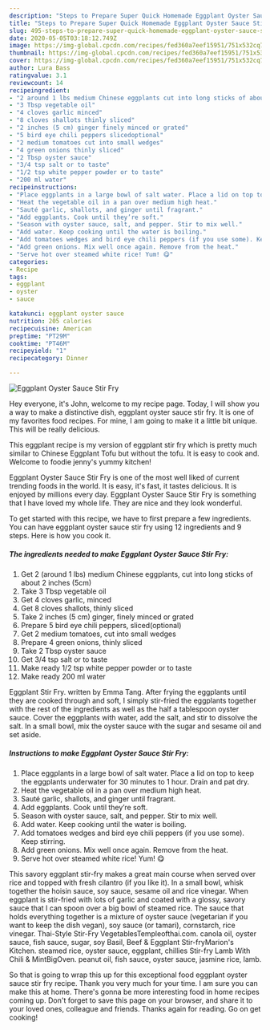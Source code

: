 ```yaml
---
description: "Steps to Prepare Super Quick Homemade Eggplant Oyster Sauce Stir Fry"
title: "Steps to Prepare Super Quick Homemade Eggplant Oyster Sauce Stir Fry"
slug: 495-steps-to-prepare-super-quick-homemade-eggplant-oyster-sauce-stir-fry
date: 2020-05-05T03:18:12.749Z
image: https://img-global.cpcdn.com/recipes/fed360a7eef15951/751x532cq70/eggplant-oyster-sauce-stir-fry-recipe-main-photo.jpg
thumbnail: https://img-global.cpcdn.com/recipes/fed360a7eef15951/751x532cq70/eggplant-oyster-sauce-stir-fry-recipe-main-photo.jpg
cover: https://img-global.cpcdn.com/recipes/fed360a7eef15951/751x532cq70/eggplant-oyster-sauce-stir-fry-recipe-main-photo.jpg
author: Lura Bass
ratingvalue: 3.1
reviewcount: 14
recipeingredient:
- "2 around 1 lbs medium Chinese eggplants cut into long sticks of about 2 inches 5cm"
- "3 Tbsp vegetable oil"
- "4 cloves garlic minced"
- "8 cloves shallots thinly sliced"
- "2 inches (5 cm) ginger finely minced or grated"
- "5 bird eye chili peppers slicedoptional"
- "2 medium tomatoes cut into small wedges"
- "4 green onions thinly sliced"
- "2 Tbsp oyster sauce"
- "3/4 tsp salt or to taste"
- "1/2 tsp white pepper powder or to taste"
- "200 ml water"
recipeinstructions:
- "Place eggplants in a large bowl of salt water. Place a lid on top to keep the eggplants underwater for 30 minutes to 1 hour. Drain and pat dry."
- "Heat the vegetable oil in a pan over medium high heat."
- "Sauté garlic, shallots, and ginger until fragrant."
- "Add eggplants. Cook until they’re soft."
- "Season with oyster sauce, salt, and pepper. Stir to mix well."
- "Add water. Keep cooking until the water is boiling."
- "Add tomatoes wedges and bird eye chili peppers (if you use some). Keep stirring."
- "Add green onions. Mix well once again. Remove from the heat."
- "Serve hot over steamed white rice! Yum! 😋"
categories:
- Recipe
tags:
- eggplant
- oyster
- sauce

katakunci: eggplant oyster sauce 
nutrition: 205 calories
recipecuisine: American
preptime: "PT29M"
cooktime: "PT46M"
recipeyield: "1"
recipecategory: Dinner

---
```



![Eggplant Oyster Sauce Stir Fry](https://img-global.cpcdn.com/recipes/fed360a7eef15951/751x532cq70/eggplant-oyster-sauce-stir-fry-recipe-main-photo.jpg)

Hey everyone, it's John, welcome to my recipe page. Today, I will show you a way to make a distinctive dish, eggplant oyster sauce stir fry. It is one of my favorites food recipes. For mine, I am going to make it a little bit unique. This will be really delicious.

This eggplant recipe is my version of eggplant stir fry which is pretty much similar to Chinese Eggplant Tofu but without the tofu. It is easy to cook and. Welcome to foodie jenny&#39;s yummy kitchen!

Eggplant Oyster Sauce Stir Fry is one of the most well liked of current trending foods in the world. It is easy, it's fast, it tastes delicious. It is enjoyed by millions every day. Eggplant Oyster Sauce Stir Fry is something that I have loved my whole life. They are nice and they look wonderful.


To get started with this recipe, we have to first prepare a few ingredients. You can have eggplant oyster sauce stir fry using 12 ingredients and 9 steps. Here is how you cook it.

<!--inarticleads1-->

##### The ingredients needed to make Eggplant Oyster Sauce Stir Fry:

1. Get 2 (around 1 lbs) medium Chinese eggplants, cut into long sticks of about 2 inches (5cm)
1. Take 3 Tbsp vegetable oil
1. Get 4 cloves garlic, minced
1. Get 8 cloves shallots, thinly sliced
1. Take 2 inches (5 cm) ginger, finely minced or grated
1. Prepare 5 bird eye chili peppers, sliced(optional)
1. Get 2 medium tomatoes, cut into small wedges
1. Prepare 4 green onions, thinly sliced
1. Take 2 Tbsp oyster sauce
1. Get 3/4 tsp salt or to taste
1. Make ready 1/2 tsp white pepper powder or to taste
1. Make ready 200 ml water


Eggplant Stir Fry. written by Emma Tang. After frying the eggplants until they are cooked through and soft, I simply stir-fried the eggplants together with the rest of the ingredients as well as the half a tablespoon oyster sauce. Cover the eggplants with water, add the salt, and stir to dissolve the salt. In a small bowl, mix the oyster sauce with the sugar and sesame oil and set aside. 

<!--inarticleads2-->

##### Instructions to make Eggplant Oyster Sauce Stir Fry:

1. Place eggplants in a large bowl of salt water. Place a lid on top to keep the eggplants underwater for 30 minutes to 1 hour. Drain and pat dry.
1. Heat the vegetable oil in a pan over medium high heat.
1. Sauté garlic, shallots, and ginger until fragrant.
1. Add eggplants. Cook until they’re soft.
1. Season with oyster sauce, salt, and pepper. Stir to mix well.
1. Add water. Keep cooking until the water is boiling.
1. Add tomatoes wedges and bird eye chili peppers (if you use some). Keep stirring.
1. Add green onions. Mix well once again. Remove from the heat.
1. Serve hot over steamed white rice! Yum! 😋


This savory eggplant stir-fry makes a great main course when served over rice and topped with fresh cilantro (if you like it). In a small bowl, whisk together the hoisin sauce, soy sauce, sesame oil and rice vinegar. When eggplant is stir-fried with lots of garlic and coated with a glossy, savory sauce that I can spoon over a big bowl of steamed rice. The sauce that holds everything together is a mixture of oyster sauce (vegetarian if you want to keep the dish vegan), soy sauce (or tamari), cornstarch, rice vinegar. Thai-Style Stir-Fry VegetablesTempleofthai.com. canola oil, oyster sauce, fish sauce, sugar, soy Basil, Beef &amp; Eggplant Stir-fryMarion&#39;s Kitchen. steamed rice, oyster sauce, eggplant, chillies Stir-fry Lamb With Chili &amp; MintBigOven. peanut oil, fish sauce, oyster sauce, jasmine rice, lamb. 

So that is going to wrap this up for this exceptional food eggplant oyster sauce stir fry recipe. Thank you very much for your time. I am sure you can make this at home. There's gonna be more interesting food in home recipes coming up. Don't forget to save this page on your browser, and share it to your loved ones, colleague and friends. Thanks again for reading. Go on get cooking!

